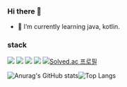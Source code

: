 ### Hi there 👋

- 🌱 I’m currently learning java, kotlin.

### stack

<img src="https://img.shields.io/badge/java-007396?style=for-the-badge&logo=java&logoColor=white"> <img src="https://img.shields.io/badge/c-0B2343?style=for-the-badge&logo=c&logoColor=white"> <img src="https://img.shields.io/badge/kotlin-7F52FF?style=for-the-badge&logo=kotlin&logoColor=white"> <img src="https://img.shields.io/badge/springboot-6DB33F?style=for-the-badge&logo=springboot&logoColor=white"> [![Solved.ac
프로필](http://mazassumnida.wtf/api/mini/generate_badge?boj=alstnalsgud)](https://solved.ac/백준아이디)


![Anurag's GitHub stats](https://github-readme-stats.vercel.app/api?username=SIOUkoeran&show_icons=true&theme=tokyonight)![Top Langs](https://github-readme-stats.vercel.app/api/top-langs/?username=SIOUkoeran&layout=compact&theme=tokyonight)



<!--
**SIOUkoeran/Sioukoeran** is a ✨ _special_ ✨ repository because its `README.md` (this file) appears on your GitHub profile.

Here are some ideas to get you started:

- 🔭 I’m currently working on ...
- 🌱 I’m currently learning ...
- 👯 I’m looking to collaborate on ...
- 🤔 I’m looking for help with ...
- 💬 Ask me about ...
- 📫 How to reach me: ...
- 😄 Pronouns: ...
- ⚡ Fun fact: ...
-->
